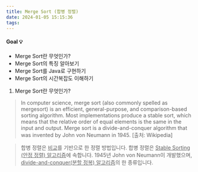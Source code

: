 ```yaml
---
title: Merge Sort (합병 정렬)
date: 2024-01-05 15:15:36
tags:
---
```


#### Goal 💡
- Merge Sort란 무엇인가?
- Merge Sort의 특징 알아보기
- Merge Sort를 Java로 구현하기
- Merge Sort의 시간복잡도 이해하기


1. Merge Sort란 무엇인가?

> In computer science, merge sort (also commonly spelled as mergesort) is an efficient, general-purpose, and comparison-based sorting algorithm. Most implementations produce a stable sort, which means that the relative order of equal elements is the same in the input and output. Merge sort is a divide-and-conquer algorithm that was invented by John von Neumann in 1945.
[출처: Wikipedia]

> 합병 정렬은 <U>비교</U>를 기반으로 한 정렬 방법입니다. 합병 정렬은 <U>Stable Sorting (안정 정렬) 알고리즘</U>에 속합니다. 1945년 John von Neumann이 개발했으며, <U>divide-and-conquer(분할 정복) 알고리즘</U>의 한 종류입니다.